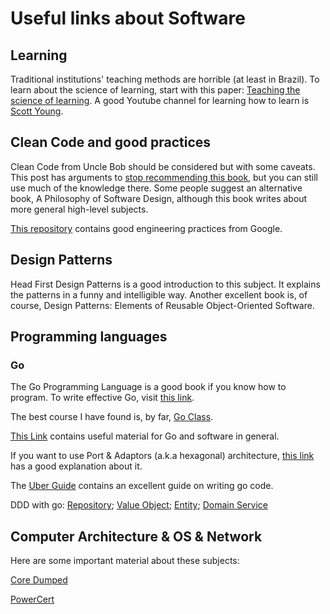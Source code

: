 # Useful links about Software


## Learning
Traditional institutions' teaching methods are horrible (at least in Brazil). 
To learn about the science of learning, start with this paper: [Teaching the science of learning](https://www.researchgate.net/publication/321667981_Teaching_the_science_of_learning). A good Youtube channel for learning how to learn is [Scott Young](https://www.youtube.com/@ScottHYoungVid).

## Clean Code and good practices
Clean Code from Uncle Bob should be considered but with some caveats. This post has arguments to [stop recommending this book](https://qntm.org/clean), but you can still use much of the knowledge there. Some people suggest an alternative book, A Philosophy of Software Design,
although this book writes about more general high-level subjects. 

[This repository](https://github.com/google/eng-practices) contains good engineering practices from Google.


## Design Patterns
Head First Design Patterns is a good introduction to this subject. It explains the patterns in a funny and intelligible way. Another excellent book is, of course, Design Patterns: Elements of Reusable Object-Oriented Software.

## Programming languages
### Go
The Go Programming Language is a good book if you know how to program. 
To write effective Go, visit [this link](https://go.dev/doc/effective_go).

The best course I have found is, by far, [Go Class](https://www.youtube.com/watch?v=iDQAZEJK8lI&list=PLoILbKo9rG3skRCj37Kn5Zj803hhiuRK6).

[This Link](https://github.com/ardanlabs/gotraining/tree/master/reading#interviews) contains useful material for Go and software in general. 

If you want to use Port & Adaptors (a.k.a hexagonal) architecture, [this link](https://jmgarridopaz.github.io/content/hexagonalarchitecture.html) has a good explanation about it.

The [Uber Guide](https://github.com/uber-go/guide) contains an excellent guide on writing go code. 

DDD with go:
[Repository](https://www.ompluscator.com/article/golang/practical-ddd-domain-repository/?source=post_page-----d308c9d79ba7--------------------------------);
[Value Object](https://www.ompluscator.com/article/golang/practical-ddd-value-object/?source=post_page-----4fc97bcad70--------------------------------); 
[Entity](https://www.ompluscator.com/article/golang/practical-ddd-entity/?source=post_page-----40d32bdad2a3--------------------------------); 
[Domain Service](https://www.ompluscator.com/article/golang/practical-ddd-domain-service/?source=post_page-----4418a1650274--------------------------------)


## Computer Architecture & OS & Network
Here are some important material about these subjects:

[Core Dumped](https://www.youtube.com/@CoreDumpped)

[PowerCert](https://www.youtube.com/@PowerCertAnimatedVideos)
